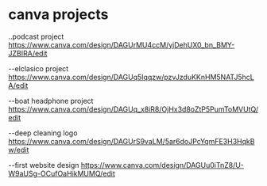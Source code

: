 # canva projects

..podcast project
https://www.canva.com/design/DAGUrMU4ccM/yjDehUX0_bn_BMY-JZBIRA/edit

--elclasico project
https://www.canva.com/design/DAGUq5Iqqzw/pzvJzduKKnHM5NATJ5hcLA/edit

--boat headphone project
https://www.canva.com/design/DAGUq_x8iR8/OjHx3d8oZtP5PumToMVUtQ/edit

--deep cleaning logo
https://www.canva.com/design/DAGUrS9vaLM/5ar6doJPcYqmFE3H3HqkBw/edit

--first website design
https://www.canva.com/design/DAGUu0iTnZ8/U-W9aUSg-OCufOaHikMUMQ/edit
